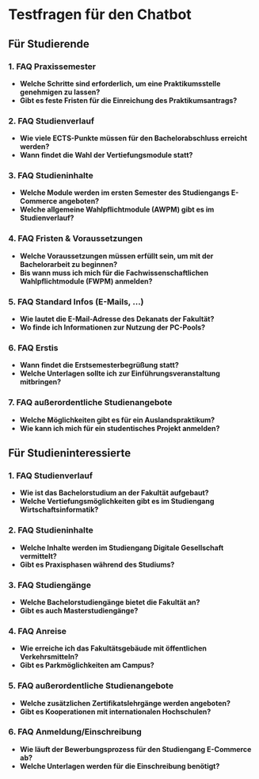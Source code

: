 # Testfragen für den Chatbot

## Für Studierende

### 1. FAQ Praxissemester
- **Welche Schritte sind erforderlich, um eine Praktikumsstelle genehmigen zu lassen?**
- **Gibt es feste Fristen für die Einreichung des Praktikumsantrags?**

### 2. FAQ Studienverlauf
- **Wie viele ECTS-Punkte müssen für den Bachelorabschluss erreicht werden?**
- **Wann findet die Wahl der Vertiefungsmodule statt?**

### 3. FAQ Studieninhalte
- **Welche Module werden im ersten Semester des Studiengangs E-Commerce angeboten?**
- **Welche allgemeine Wahlpflichtmodule (AWPM) gibt es im Studienverlauf?**

### 4. FAQ Fristen & Voraussetzungen
- **Welche Voraussetzungen müssen erfüllt sein, um mit der Bachelorarbeit zu beginnen?**
- **Bis wann muss ich mich für die Fachwissenschaftlichen Wahlpflichtmodule (FWPM) anmelden?**

### 5. FAQ Standard Infos (E-Mails, ...)
- **Wie lautet die E-Mail-Adresse des Dekanats der Fakultät?**
- **Wo finde ich Informationen zur Nutzung der PC-Pools?**

### 6. FAQ Erstis
- **Wann findet die Erstsemesterbegrüßung statt?**
- **Welche Unterlagen sollte ich zur Einführungsveranstaltung mitbringen?**

### 7. FAQ außerordentliche Studienangebote
- **Welche Möglichkeiten gibt es für ein Auslandspraktikum?**
- **Wie kann ich mich für ein studentisches Projekt anmelden?**

## Für Studieninteressierte

### 1. FAQ Studienverlauf
- **Wie ist das Bachelorstudium an der Fakultät aufgebaut?**
- **Welche Vertiefungsmöglichkeiten gibt es im Studiengang Wirtschaftsinformatik?**

### 2. FAQ Studieninhalte
- **Welche Inhalte werden im Studiengang Digitale Gesellschaft vermittelt?**
- **Gibt es Praxisphasen während des Studiums?**

### 3. FAQ Studiengänge
- **Welche Bachelorstudiengänge bietet die Fakultät an?**
- **Gibt es auch Masterstudiengänge?**

### 4. FAQ Anreise
- **Wie erreiche ich das Fakultätsgebäude mit öffentlichen Verkehrsmitteln?**
- **Gibt es Parkmöglichkeiten am Campus?**

### 5. FAQ außerordentliche Studienangebote
- **Welche zusätzlichen Zertifikatslehrgänge werden angeboten?**
- **Gibt es Kooperationen mit internationalen Hochschulen?**

### 6. FAQ Anmeldung/Einschreibung
- **Wie läuft der Bewerbungsprozess für den Studiengang E-Commerce ab?**
- **Welche Unterlagen werden für die Einschreibung benötigt?**
